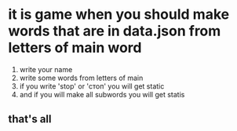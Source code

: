 # it is game when you  should make words that are in data.json from letters of main word
1. write your name
1. write some words from letters of main
1. if you write 'stop' or 'стоп' you will get static
1. and if you will make all subwords you will get statis
## that's all